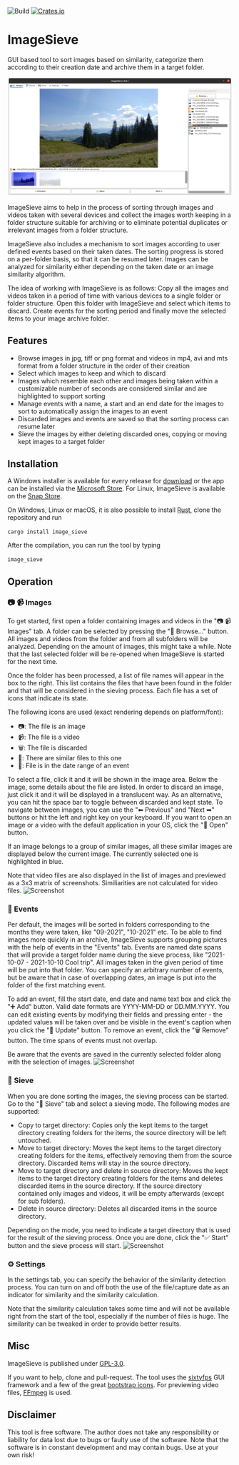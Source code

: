 ![Build](https://github.com/Futsch1/image-sieve/workflows/Build/badge.svg)
[![Crates.io](https://img.shields.io/crates/v/image_sieve.svg)](https://crates.io/crates/image_sieve)

# ImageSieve
GUI based tool to sort images based on similarity, categorize them according to their creation date and archive them in a target folder.

![Screenshot](doc/screenshot.png?raw=true "ImageSieve")

ImageSieve aims to help in the process of sorting through images and videos taken with several devices and collect the images worth keeping in a folder structure suitable for archiving or to eliminate potential duplicates or irrelevant images from a folder structure.

ImageSieve also includes a mechanism to sort images according to user defined events based on their taken dates. The sorting progress is stored on a per-folder basis, so that it can be resumed later. Images can be analyzed for similarity either depending on the taken date or an image similarity algorithm.

The idea of working with ImageSieve is as follows: Copy all the images and videos taken in a period of time with various devices to a single folder or folder structure. Open this folder with ImageSieve and select which items to discard. Create events for the sorting period and finally move the selected items to your image archive folder.

## Features
- Browse images in jpg, tiff or png format and videos in mp4, avi and mts format from a folder structure in the order of their creation
- Select which images to keep and which to discard
- Images which resemble each other and images being taken within a customizable number of seconds are considered similar and are highlighted to support sorting
- Manage events with a name, a start and an end date for the images to sort to automatically assign the images to an event
- Discarded images and events are saved so that the sorting process can resume later
- Sieve the images by either deleting discarded ones, copying or moving kept images to a target folder

## Installation
A Windows installer is available for every release for [download](https://github.com/Futsch1/image-sieve/releases) or the app can be installed via the [Microsoft Store](https://www.microsoft.com/en-us/p/imagesieve/9nwlt9phl39d). For Linux, ImageSieve is
available on the [Snap Store](https://snapcraft.io/image-sieve).

On Windows, Linux or macOS, it is also possible to install [Rust](https://rustup.rs/), clone the repository and run

``` cargo install image_sieve ```

After the compilation, you can run the tool by typing

``` image_sieve ```

## Operation

### 📷 📹 Images
To get started, first open a folder containing images and videos in the "📷 📹  Images" tab. A folder can be selected by pressing the "📂 Browse..." button. All images and videos from the folder and from all subfolders will be analyzed. Depending on the amount of images, this might take a while. Note that the last selected folder will be re-opened when ImageSieve is started for the next time.

Once the folder has been processed, a list of file names will appear in the box to the right. This list contains the files that have been found in the folder and that will be considered in the sieving process. Each file has a set of icons that indicate its state. 

The following icons are used (exact rendering depends on platform/font):

- 📷: The file is an image
- 📹: The file is a video
- 🗑: The file is discarded
- 🔀: There are similar files to this one
- 📅: File is in the date range of an event

To select a file, click it and it will be shown in the image area. Below the image, some details about the file are listed. In order to discard an image, just click it and it will be displayed in a translucent way. As an alternative, you can hit the space bar to toggle between discarded and kept state. To navigate between images, you can use the "⬅ Previous" and "Next ➡"  buttons or hit the left and right key on your keyboard.
If you want to open an image or a video with the default application in your OS, click the "📂 Open" button.

If an image belongs to a group of similar images, all these similar images are displayed below the current image. The currently selected one is highlighted in blue.

Note that video files are also displayed in the list of images and previewed as a 3x3 matrix of screenshots. Similiarities are not calculated for video files.
![Screenshot](doc/screenshot2.png?raw=true "ImageSieve")

### 📅 Events
Per default, the images will be sorted in folders corresponding to the months they were taken, like "09-2021", "10-2021" etc. To be able to find images more quickly in an archive, ImageSieve supports grouping pictures with the help of events in the "Events" tab. Events are named date spans that will provide a target folder name during the sieve process, like "2021-10-07 - 2021-10-10 Cool trip". All images taken in the given period of time will be put into that folder. You can specify an arbitrary number of events, but be aware that in case of overlapping dates, an image is put into the folder of the first matching event.

To add an event, fill the start date, end date and name text box and click the "➕ Add" button. Valid date formats are YYYY-MM-DD or DD.MM.YYYY. You can edit existing events by modifying their fields and pressing enter - the updated values will be taken over and be visible in the event's caption when you click the "💾 Update" button. To remove an event, click the "🗑 Remove" button.
The time spans of events must not overlap.

Be aware that the events are saved in the currently selected folder along with the selection of images.
![Screenshot](doc/screenshot3.png?raw=true "ImageSieve")

### 💾 Sieve
When you are done sorting the images, the sieving process can be started. Go to the "💾  Sieve" tab and select a sieving mode. The following modes are supported:

- Copy to target directory: Copies only the kept items to the target directory creating folders for the items, the source directory will be left untouched.
- Move to target directory: Moves the kept items to the target directory creating folders for the items, effectively removing them from the source directory. Discarded items will stay in the source directory.
- Move to target directory and delete in source directory: Moves the kept items to the target directory creating folders for the items and deletes discarded items in the source directory. If the source directory contained only images and videos, it will be empty afterwards (except for sub folders).
- Delete in source directory: Deletes all discarded items in the source directory.

Depending on the mode, you need to indicate a target directory that is used for the result of the sieving process. Once you are done, click the "✅ Start" button and the sieve process will start.
![Screenshot](doc/screenshot4.png?raw=true "ImageSieve")

### ⚙ Settings
In the settings tab, you can specify the behavior of the similarity detection process. You can turn on and off both the use of the file/capture date as an indicator for similarity and the similarity calculation.

Note that the similarity calculation takes some time and will not be available right from the start of the tool, especially if the number of files is huge. The similarity can be tweaked in order to provide better results.

## Misc
ImageSieve is published under [GPL-3.0](https://github.com/Futsch1/image-sieve/blob/main/LICENSE).

If you want to help, clone and pull-request. The tool uses the [sixtyfps](https://github.com/sixtyfpsui/sixtyfps) GUI framework and a few of the great [bootstrap icons](https://icons.getbootstrap.com/). For previewing video files, [FFmpeg](https://ffmpeg.org) is used.

## Disclaimer
This tool is free software. The author does not take any responsibility or liability for data lost due to bugs or faulty use of the software. Note that the software is in constant development and may contain bugs. Use at your own risk!
